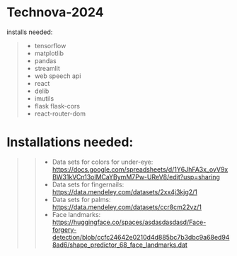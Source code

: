 # Technova-2024
installs needed:
> - tensorflow
> - matplotlib
> - pandas
> - streamlit
> - web speech api
> - react
> - delib
> - imutils
> - flask flask-cors
> - react-router-dom

# Installations needed:
>> - Data sets for colors for under-eye: https://docs.google.com/spreadsheets/d/1Y6JhFA3x_ovV9xBW31kVCn13olMCaYBymM7Pw-UReV8/edit?usp=sharing
>> - Data sets for fingernails: https://data.mendeley.com/datasets/2xx4j3kjg2/1
>> - Data sets for palms: https://data.mendeley.com/datasets/ccr8cm22vz/1
>> - Face landmarks: https://huggingface.co/spaces/asdasdasdasd/Face-forgery-detection/blob/ccfc24642e0210d4d885bc7b3dbc9a68ed948ad6/shape_predictor_68_face_landmarks.dat
